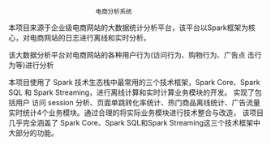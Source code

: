  							电商分析系统
本项目来源于企业级电商网站的大数据统计分析平台，该平台以Spark框架为核心，对电商网站的日志进行离线和实时分析。

该大数据分析平台对电商网站的各种用户行为(访问行为、购物行为、广告点 击行为等)进行分析

本项目使用了 Spark 技术生态栈中最常用的三个技术框架，Spark Core、Spark SQL 和 Spark Streaming，进行离线计算和实时计算业务模块的开发。 实现了包括用户
访问 session 分析、页面单跳转化率统计、热门商品离线统计、广告流量实时统计4个业务模块。通过合理的将实际业务模块进行技术整合与改造， 该项目几乎完全涵盖了
Spark Core、Spark SQL和Spark Streaming这三个技术框架中大部分的功能。